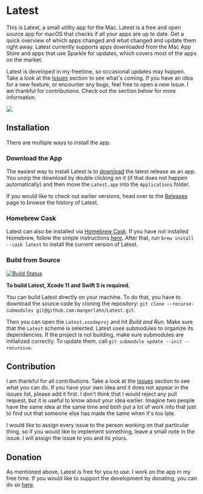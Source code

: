 # Latest

This is Latest, a small utility app for the Mac. Latest is a free and open source app for macOS that checks if all your apps are up to date. Get a quick overview of which apps changed and what changed and update them right away. Latest currently supports apps downloaded from the Mac App Store and apps that use Sparkle for updates, which covers most of the apps on the market.

Latest is developed in my freetime, so occasional updates may happen. Take a look at the [Issues][1] section to see what's coming. If you have an idea for a new feature, or encounter any bugs, feel free to open a new issue. 
I am thankful for contributions. Check out the section below for more information.

![][image-1]

## Installation
There are multiple ways to install the app.

### Download the App
The easiest way to install Latest is to [download][2] the latest release as an app. You unzip the download by double clicking on it (if that does not happen automatically) and then move the `Latest.app` into the `Applications` folder.

If you would like to check out earlier versions, head over to the [Releases][3] page to browse the history of Latest.

### Homebrew Cask
Latest can also be installed via [Homebrew Cask][4]. If you have not installed Homebrew, follow the simple instructions [here][5].
After that, run `brew install --cask latest` to install the current version of Latest.

### Build from Source
[![Build Status][image-2]][6]

**To build Latest, Xcode 11 and Swift 5 is required.**

You can build Latest directly on your machine. To do that, you have to download the source code by cloning the repository: `git clone --recurse-submodules git@github.com:mangerlahn/Latest.git`.

Then you can open the `Latest.xcodeproj` and hit *Build and Run*. Make sure that the `Latest` scheme is selected. Latest uses submodules to organize its dependencies. If the project is not building, make sure submodules are initialized correctly. To update them, call `git submodule update --init --recursive`.

## Contribution
I am thankful for all contributions. Take a look at the [Issues][7] section to see what you can do. If you have your own idea and it does not appear in the issues list, please add it first. I don't think that I would reject any pull request, but it is useful to know about your idea earlier. Imagine two people have the same idea at the same time and both put a lot of work into that just to find out that someone else has made the same when it's too late.  

I would like to assign every issue to the person working on that particular thing, so if you would like to implement something, leave a small note in the issue. I will assign the issue to you and its yours.

## Donation
As mentioned above, Latest is free for you to use. I work on the app in my free time. If you would like to support the development by donating, you can do so [here][8].

[1]:	https://github.com/mangerlahn/latest/issues
[2]:	https://max.codes/latest/Latest.zip
[3]:	https://github.com/mangerlahn/Latest/releases
[4]:	https://github.com/Homebrew/homebrew-cask
[5]:	https://brew.sh
[6]:	https://travis-ci.org/mangerlahn/Latest
[7]:	https://github.com/mangerlahn/latest/issues
[8]:	https://max.codes/latest/donate

[image-1]:	./latest.png
[image-2]:	https://travis-ci.org/mangerlahn/Latest.svg?branch=master